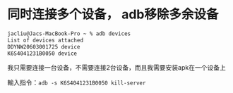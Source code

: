 # 同时连接多个设备， adb移除多余设备
```bash
jacliu@Jacs-MacBook-Pro ~ % adb devices
List of devices attached
DDYNW20603001725 device
K6S4041231B0050 device
```


我只需要连接一台设备，不需要连接2台设备，而且我需要安装apk在一个设备上

輸入指令：`adb -s K6S4041231B0050 kill-server`
